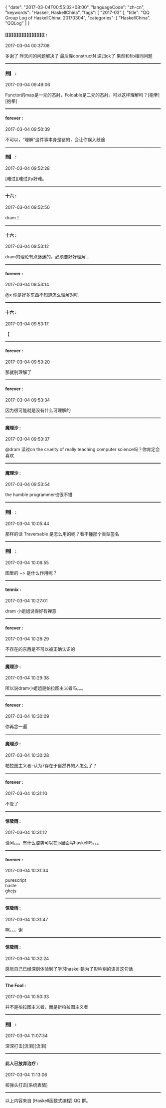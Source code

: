 {
  "date": "2017-03-04T00:55:32+08:00",
  "languageCode": "zh-cn",
  "keywords": "Haskell, HaskellChina",
  "tags": [
    "2017-03"
  ],
  "title": "QQ Group Log of HaskellChina: 20170304",
  "categories": [
    "HaskellChina", "QQLog"
  ]
}



#### [[[[[[[[[[[[[[[[[[[[[[[[ :

<span class="article-duration">2017-03-04 00:37:08</span>

多谢了 昨天问的问题解决了 最后靠constructN 递归ok了 果然和fib相同问题

<hr style="border-top: 1px dotted grey;width:99%"/>



#### 熊▎ :

<span class="article-duration">2017-03-04 09:49:06</span>

Functor的map是一元的态射，Foldable是二元的态射。可以这样理解吗？[抱拳][抱拳]

<hr style="border-top: 1px dotted grey;width:99%"/>



#### forever :

<span class="article-duration">2017-03-04 09:50:39</span>

不可以，“理解”这件事本身是错的，会让你误入歧途

<hr style="border-top: 1px dotted grey;width:99%"/>



#### 熊▎ :

<span class="article-duration">2017-03-04 09:52:28</span>

[难过][难过]fp好难。

<hr style="border-top: 1px dotted grey;width:99%"/>



#### 十六 :

<span class="article-duration">2017-03-04 09:52:50</span>

dram！

<hr style="border-top: 1px dotted grey;width:99%"/>



#### 十六 :

<span class="article-duration">2017-03-04 09:53:12</span>

dram的理论有点迷迷的，必须要好好理解…

<hr style="border-top: 1px dotted grey;width:99%"/>



#### forever :

<span class="article-duration">2017-03-04 09:53:14</span>

@x 你是好多东西不知道怎么理解对吧

<hr style="border-top: 1px dotted grey;width:99%"/>



#### 十六 :

<span class="article-duration">2017-03-04 09:53:17</span>

【

<hr style="border-top: 1px dotted grey;width:99%"/>



#### forever :

<span class="article-duration">2017-03-04 09:53:20</span>

那就别理解了

<hr style="border-top: 1px dotted grey;width:99%"/>



#### forever :

<span class="article-duration">2017-03-04 09:53:34</span>

因为很可能就是没有什么可理解的

<hr style="border-top: 1px dotted grey;width:99%"/>



#### 魔理沙 :

<span class="article-duration">2017-03-04 09:53:37</span>

@dram 读过on the cruelty of really teaching computer science吗？你肯定会喜欢

<hr style="border-top: 1px dotted grey;width:99%"/>



#### 魔理沙 :

<span class="article-duration">2017-03-04 09:53:54</span>

the humble programmer也很不错

<hr style="border-top: 1px dotted grey;width:99%"/>



#### 熊▎ :

<span class="article-duration">2017-03-04 10:05:44</span>

那样的话 Traversable 是怎么用的呢？看不懂那个类型签名

<hr style="border-top: 1px dotted grey;width:99%"/>



#### 熊▎ :

<span class="article-duration">2017-03-04 10:06:55</span>

图里的 ~> 是什么作用呢？

<hr style="border-top: 1px dotted grey;width:99%"/>



#### tennix :

<span class="article-duration">2017-03-04 10:27:01</span>

dram 小姐姐说得好有禅意

<hr style="border-top: 1px dotted grey;width:99%"/>



#### forever :

<span class="article-duration">2017-03-04 10:28:29</span>

不存在的东西是不可以被正确认识的

<hr style="border-top: 1px dotted grey;width:99%"/>



#### 魔理沙 :

<span class="article-duration">2017-03-04 10:29:38</span>

所以说dram小姐姐是帕拉图主义者吗。。。

<hr style="border-top: 1px dotted grey;width:99%"/>



#### forever :

<span class="article-duration">2017-03-04 10:30:09</span>

你再念一遍

<hr style="border-top: 1px dotted grey;width:99%"/>



#### 魔理沙 :

<span class="article-duration">2017-03-04 10:30:28</span>

帕拉图主义者-认为7存在于自然界的人怎么了？

<hr style="border-top: 1px dotted grey;width:99%"/>



#### forever :

<span class="article-duration">2017-03-04 10:31:10</span>

不管了

<hr style="border-top: 1px dotted grey;width:99%"/>



#### 惊蛰雨 :

<span class="article-duration">2017-03-04 10:31:12</span>

请问。。。有什么姿势可以在js里面写haskell吗。。。

<hr style="border-top: 1px dotted grey;width:99%"/>



#### forever :

<span class="article-duration">2017-03-04 10:31:34</span>

purescript<br />haste<br />ghcjs

<hr style="border-top: 1px dotted grey;width:99%"/>



#### 惊蛰雨 :

<span class="article-duration">2017-03-04 10:31:47</span>

啊。。。谢

<hr style="border-top: 1px dotted grey;width:99%"/>



#### 惊蛰雨 :

<span class="article-duration">2017-03-04 10:32:24</span>

感觉自己已经深刻体验到了学习haskell是为了影响别的语言这句话

<hr style="border-top: 1px dotted grey;width:99%"/>



#### The Fool  :

<span class="article-duration">2017-03-04 10:50:33</span>

并不是柏拉图主义者，而是新柏拉图主义者

<hr style="border-top: 1px dotted grey;width:99%"/>



#### 熊▎ :

<span class="article-duration">2017-03-04 11:07:34</span>

深深打击[流泪][流泪]

<hr style="border-top: 1px dotted grey;width:99%"/>



#### 此人已放弃治疗 :

<span class="article-duration">2017-03-04 11:13:06</span>

核弹头打击[系统表情]

<hr style="border-top: 1px dotted grey;width:99%"/>




以上内容来自 [Haskell函数式编程] QQ 群。

